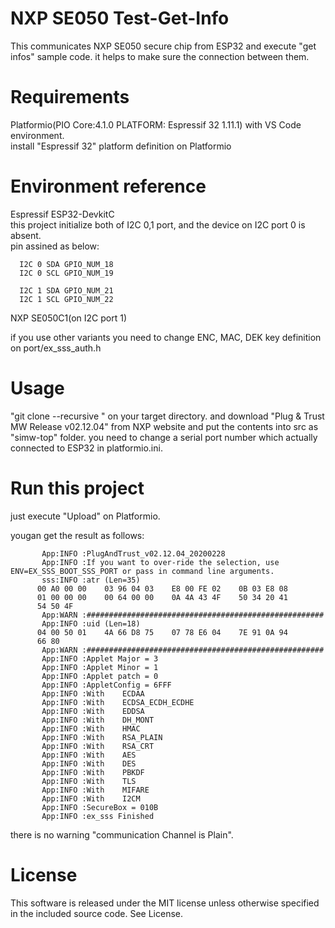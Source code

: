 # NXP SE050 Test-Get-Info

This communicates NXP SE050 secure chip from ESP32 and execute "get infos" sample code.
it helps to make sure the connection between them.

# Requirements

  Platformio(PIO Core:4.1.0 PLATFORM: Espressif 32 1.11.1) with VS Code environment.  
  install "Espressif 32" platform definition on Platformio  

# Environment reference
  
  Espressif ESP32-DevkitC  
  this project initialize both of I2C 0,1 port, and the device on I2C port 0 is absent.  
  pin assined as below:  


      I2C 0 SDA GPIO_NUM_18
      I2C 0 SCL GPIO_NUM_19

      I2C 1 SDA GPIO_NUM_21
      I2C 1 SCL GPIO_NUM_22
          
  NXP SE050C1(on I2C port 1)  

if you use other variants you need to change ENC, MAC, DEK key definition on port/ex_sss_auth.h

# Usage

"git clone --recursive " on your target directory. 
and download "Plug & Trust MW Release v02.12.04" from NXP website
and put the contents into src as "simw-top" folder. 
you need to change a serial port number which actually connected to ESP32 in platformio.ini.  

# Run this project

just execute "Upload" on Platformio.  

yougan get the result as follows:

```
       App:INFO :PlugAndTrust_v02.12.04_20200228
       App:INFO :If you want to over-ride the selection, use ENV=EX_SSS_BOOT_SSS_PORT or pass in command line arguments.
       sss:INFO :atr (Len=35)
      00 A0 00 00    03 96 04 03    E8 00 FE 02    0B 03 E8 08
      01 00 00 00    00 64 00 00    0A 4A 43 4F    50 34 20 41
      54 50 4F
       App:WARN :#####################################################
       App:INFO :uid (Len=18)
      04 00 50 01    4A 66 D8 75    07 78 E6 04    7E 91 0A 94
      66 80
       App:WARN :#####################################################
       App:INFO :Applet Major = 3
       App:INFO :Applet Minor = 1
       App:INFO :Applet patch = 0
       App:INFO :AppletConfig = 6FFF
       App:INFO :With    ECDAA
       App:INFO :With    ECDSA_ECDH_ECDHE
       App:INFO :With    EDDSA
       App:INFO :With    DH_MONT
       App:INFO :With    HMAC
       App:INFO :With    RSA_PLAIN
       App:INFO :With    RSA_CRT
       App:INFO :With    AES
       App:INFO :With    DES
       App:INFO :With    PBKDF
       App:INFO :With    TLS
       App:INFO :With    MIFARE
       App:INFO :With    I2CM
       App:INFO :SecureBox = 010B
       App:INFO :ex_sss Finished
```

there is no warning "communication Channel is Plain".


# License

This software is released under the MIT license unless otherwise specified in the included source code. See License. 
